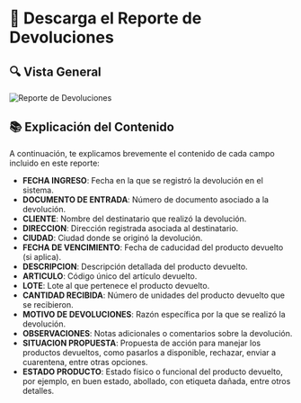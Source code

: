 # 📑 Descarga el Reporte de Devoluciones  
  

## 🔍 Vista General  
<img src="https://josemaestreb.github.io/docs.bil_v2/_asset/03-%20Reportes/024_reporte_devoluciones_completo.png" alt="Reporte de Devoluciones" />  

## 📚 Explicación del Contenido  

A continuación, te explicamos brevemente el contenido de cada campo incluido en este reporte:  

- **FECHA INGRESO**: Fecha en la que se registró la devolución en el sistema.  
- **DOCUMENTO DE ENTRADA**: Número de documento asociado a la devolución.  
- **CLIENTE**: Nombre del destinatario que realizó la devolución.  
- **DIRECCION**: Dirección registrada asociada al destinatario.  
- **CIUDAD**: Ciudad donde se originó la devolución.  
- **FECHA DE VENCIMIENTO**: Fecha de caducidad del producto devuelto (si aplica).  
- **DESCRIPCION**: Descripción detallada del producto devuelto.  
- **ARTICULO**: Código único del artículo devuelto.  
- **LOTE**: Lote al que pertenece el producto devuelto.  
- **CANTIDAD RECIBIDA**: Número de unidades del producto devuelto que se recibieron.  
- **MOTIVO DE DEVOLUCIONES**: Razón específica por la que se realizó la devolución.  
- **OBSERVACIONES**: Notas adicionales o comentarios sobre la devolución.  
- **SITUACION PROPUESTA**: Propuesta de acción para manejar los productos devueltos, como pasarlos a disponible, rechazar, enviar a cuarentena, entre otras opciones.  
- **ESTADO PRODUCTO**: Estado físico o funcional del producto devuelto, por ejemplo, en buen estado, abollado, con etiqueta dañada, entre otros detalles.  